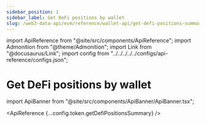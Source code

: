 ```yaml
---
sidebar_position: 1
sidebar_label: Get DeFi positions by wallet
slug: /web3-data-api/evm/reference/wallet-api/get-defi-positions-summary
---
```


import ApiReference from "@site/src/components/ApiReference";
import Admonition from "@theme/Admonition";
import Link from "@docusaurus/Link";
import config from "../../../../../configs/api-reference/configs.json";

# Get DeFi positions by wallet

import ApiBanner from "@site/src/components/ApiBanner/ApiBanner.tsx";

<ApiReference {...config.token.getDefiPositionsSummary} />
